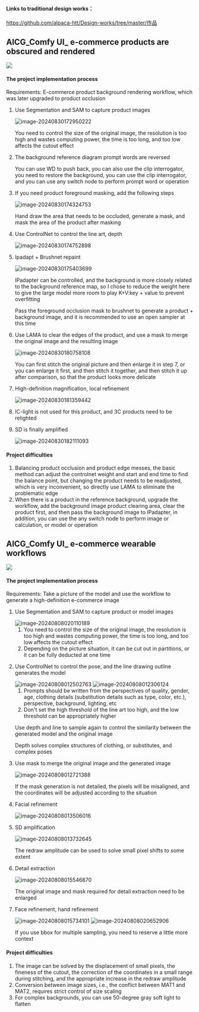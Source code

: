 #### Links to traditional design works：

https://github.com/alpaca-htt/Design-works/tree/master/作品

## AICG_Comfy UI_ e-commerce products are obscured and rendered

<img src="assets/E-commerce products are obscured and rendered.png" />

#### The project implementation process

Requirements: E-commerce product background rendering workflow, which was later upgraded to product occlusion

1. Use Segmentation and SAM to capture product images

   <img src="assets/image-20240830172950222.png" alt="image-20240830172950222" />

   You need to control the size of the original image, the resolution is too high and wastes computing power, the time is too long, and too low affects the cutout effect

   

2. The background reference diagram prompt words are reversed

   You can use WD to push back, you can also use the clip interrogator, you need to restore the background, you can use the clip interrogator, and you can use any switch node to perform prompt word or operation

   

3. If you need product foreground masking, add the following steps

   <img src="assets/image-20240830174324753.png" alt="image-20240830174324753" />

   Hand draw the area that needs to be occluded, generate a mask, and mask the area of the product after masking

   

4. Use ControlNet to control the line art, depth

   <img src="assets/image-20240830174752898.png" alt="image-20240830174752898" />

   

5. Ipadapt + Brushnet repaint

   <img src="assets/image-20240830175403699.png" alt="image-20240830175403699" />

   IPadapter can be controlled, and the background is more closely related to the background reference map, so I chose to reduce the weight here to give the large model more room to play
   K+V:key + value to prevent overfitting

   Pass the foreground occlusion mask to brushnet to generate a product + background image, and it is recommended to use an open sampler at this time

   

6. Use LAMA to clear the edges of the product, and use a mask to merge the original image and the resulting image

   <img src="assets/image-20240830180758108.png" alt="image-20240830180758108" />

   You can first stitch the original picture and then enlarge it in step 7, or you can enlarge it first, and then stitch it together, and then stitch it up after comparison, so that the product looks more delicate

   

7. High-definition magnification, local refinement

   <img src="assets/image-20240830181359442.png" alt="image-20240830181359442" />

   

8. IC-light is not used for this product, and 3C products need to be relighted

   

9. SD is finally amplified

   ![image-20240830182111093](assets/image-20240830182111093.png)

#### Project difficulties

1. Balancing product occlusion and product edge messes, the basic method can adjust the controlnet weight and start and end time to find the balance point, but changing the product needs to be readjusted, which is very inconvenient, so directly use LAMA to eliminate the problematic edge
2. When there is a product in the reference background, upgrade the workflow, add the background image product clearing area, clear the product first, and then pass the background image to IPadapter, in addition, you can use the any switch node to perform image or calculation, or model or operation

## AICG_Comfy UI_ e-commerce wearable workflows

<img src="assets/workflow (1).png" />

#### The project implementation process

Requirements: Take a picture of the model and use the workflow to generate a high-definition e-commerce image

1. Use Segmentation and SAM to capture product or model images

   <img src="assets/image-20240808020110189.png" alt="image-20240808020110189" />

   1. You need to control the size of the original image, the resolution is too high and wastes computing power, the time is too long, and too low affects the cutout effect
   2. Depending on the picture situation, it can be cut out in partitions, or it can be fully deducted at one time
   
   

2. Use ControlNet to control the pose, and the line drawing outline generates the model

   <img src="assets/image-20240808012502763.png" alt="image-20240808012502763" />

   <img src="assets/image-20240808012306124.png" alt="image-20240808012306124" />

   1. Prompts should be written from the perspectives of quality, gender, age, clothing details (substitution details such as type, color, etc.), perspective, background, lighting, etc
   2. Don't set the high threshold of the line art too high, and the low threshold can be appropriately higher
   
   Use depth and line to sample again to control the similarity between the generated model and the original image

   Depth solves complex structures of clothing, or substitutes, and complex poses

   
   
3. Use mask to merge the original image and the generated image

   <img src="assets/image-20240808012721388.png" alt="image-20240808012721388" />

   If the mask generation is not detailed, the pixels will be misaligned, and the coordinates will be adjusted according to the situation
   
   

4. Facial refinement

   <img src="assets/image-20240808013506016.png" alt="image-20240808013506016" />

5. SD amplification

   <img src="assets/image-20240808013732645.png" alt="image-20240808013732645" />

   The redraw amplitude can be used to solve small pixel shifts to some extent
   
   

7. Detail extraction

   <img src="assets/image-20240808015546870.png" alt="image-20240808015546870" />

   The original image and mask required for detail extraction need to be enlarged
   
   

8. Face refinement, hand refinement

   <img src="assets/image-20240808015734101.png" alt="image-20240808015734101" />

   
   
   <img src="assets/image-20240808020652906.png" alt="image-20240808020652906" />
   
   If you use bbox for multiple sampling, you need to reserve a little more context



#### Project difficulties

1. The image can be solved by the displacement of small pixels, the fineness of the cutout, the correction of the coordinates in a small range during stitching, and the appropriate increase in the redraw amplitude
2. Conversion between image sizes, i.e., the conflict between MAT1 and MAT2, requires strict control of size scaling
3. For complex backgrounds, you can use 50-degree gray soft light to flatten
